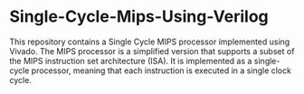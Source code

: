 # Single-Cycle-Mips-Using-Verilog
This repository contains a Single Cycle MIPS processor implemented using Vivado. The MIPS processor is a simplified version that supports a subset of the MIPS instruction set architecture (ISA). It is implemented as a single-cycle processor, meaning that each instruction is executed in a single clock cycle.
